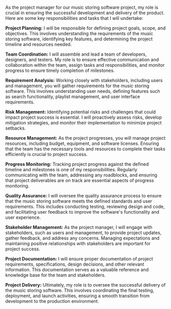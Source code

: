 As the project manager for our music storing software project, my role is crucial in ensuring the successful development and delivery of the product. Here are some key responsibilities and tasks that I will undertake:

**Project Planning:** I will be responsible for defining project goals, scope, and objectives. This involves understanding the requirements of the music storing software, identifying key features, and determining the project timeline and resources needed.

**Team Coordination:** I will assemble and lead a team of developers, designers, and testers. My role is to ensure effective communication and collaboration within the team, assign tasks and responsibilities, and monitor progress to ensure timely completion of milestones.

**Requirement Analysis:** Working closely with stakeholders, including users and management, you will gather requirements for the music storing software. This involves understanding user needs, defining features such as search functionality, playlist management, and user interface requirements.

**Risk Management:** Identifying potential risks and challenges that could impact project success is essential. I will proactively assess risks, develop mitigation strategies, and monitor their implementation to minimize project setbacks.

**Resource Management:** As the project progresses, you will manage project resources, including budget, equipment, and software licenses. Ensuring that the team has the necessary tools and resources to complete their tasks efficiently is crucial to project success.

**Progress Monitoring:** Tracking project progress against the defined timeline and milestones is one of my responsibilities. Regularly communicating with the team, addressing any roadblocks, and ensuring that project deliverables are on track are essential aspects of progress monitoring.

**Quality Assurance:** I will oversee the quality assurance process to ensure that the music storing software meets the defined standards and user requirements. This includes conducting testing, reviewing design and code, and facilitating user feedback to improve the software's functionality and user experience.

**Stakeholder Management:** As the project manager, I will engage with stakeholders, such as users and management, to provide project updates, gather feedback, and address any concerns. Managing expectations and maintaining positive relationships with stakeholders are important for project success.

**Project Documentation:** I will ensure proper documentation of project requirements, specifications, design decisions, and other relevant information. This documentation serves as a valuable reference and knowledge base for the team and stakeholders.

**Project Delivery:** Ultimately, my role is to oversee the successful delivery of the music storing software. This involves coordinating the final testing, deployment, and launch activities, ensuring a smooth transition from development to the production environment.